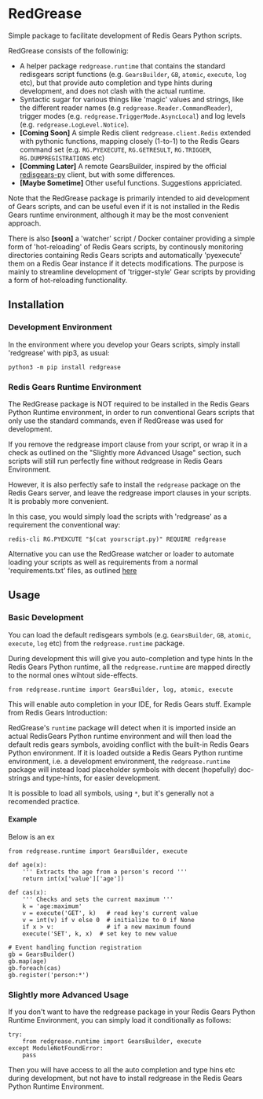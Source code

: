 # RedGrease
Simple package to facilitate development of Redis Gears Python scripts.

RedGrease consists of the followinig:
- A helper package `redgrease.runtime` that contains the standard redisgears script functions (e.g. `GearsBuilder`, `GB`, `atomic`, `execute`, `log` etc), but that provide auto completion and type hints during development, and does not clash with the actual runtime.
- Syntactic sugar for various things like 'magic' values and strings, like the different reader names (e.g `redgrease.Reader.CommandReader`), trigger modes (e.g. `redgrease.TriggerMode.AsyncLocal`) and log levels (e.g. `redgrease.LogLevel.Notice`). 
- **[Coming Soon]** A simple Redis client `redgrease.client.Redis` extended with pythonic functions, mapping closely (1-to-1) to the Redis Gears command set (e.g. `RG.PYEXECUTE`, `RG.GETRESULT`, `RG.TRIGGER`, `RG.DUMPREGISTRATIONS` etc)
- **[Comming Later]** A remote GearsBuilder, inspired by the official [redisgears-py](https://github.com/RedisGears/redisgears-py) client, but with some differences.
- **[Maybe Sometime]** Other useful functions. Suggestions appriciated. 

Note that the RedGrease package is primarily intended to aid development of Gears scripts, and can be useful even if it is not installed in the Redis Gears runtime environment, although it may be the most convenient approach.

There is also **[soon]** a 'watcher' script / Docker container providing a simple form of 'hot-reloading' of Redis Gears scripts, by continously monitoring directories containing Redis Gears scripts and automatically 'pyexecute' them on a Redis Gear instance if it detects modifications. 
The purpose is mainly to streamline development of 'trigger-style' Gear scripts by providing a form of hot-reloading functionality.

## Installation
### Development Environment
In the environment where you develop your Gears scripts, simply install 'redgrease' with pip3, as usual:
```
python3 -m pip install redgrease
```

### Redis Gears Runtime Environment
The RedGrease package is NOT required to be installed in the Redis Gears Python Runtime environment, in order to run conventional Gears scripts that only use the standard commands, even if RedGrease was used for development.

If you remove the redgrease import clause from your script, or wrap it in a check as outlined on the "Slightly more Advanced Usage" section, such scripts will still run perfectly fine without redgrease in Redis Gears Environment.

However, it is also perfectly safe to install the `redgrease` package on the Redis Gears server, and leave the redgrease import clauses in your scripts. It is probably more convenient.

In this case, you would simply load the scripts with 'redgrease' as a requirement the conventional way:
```
redis-cli RG.PYEXCUTE "$(cat yourscript.py)" REQUIRE redgrease
```
Alternative you can use the RedGrease watcher or loader to automate loading your scripts as well as requirements from a normal 'requirements.txt' files, as outlined [here](https://github.com/lyngon/redgrease) 

## Usage
### Basic Development 
You can load the default redisgears symbols (e.g. `GearsBuilder`, `GB`, `atomic`, `execute`, `log` etc) from the `redgrease.runtime` package. 

During development this will give you auto-completion and type hints
In the Redis Gears Python runtime, all the `redgrease.runtime` are mapped directly to the normal ones wihtout side-effects.

```
from redgrease.runtime import GearsBuilder, log, atomic, execute
```

This will enable auto completion in your IDE, for Redis Gears stuff. Example from Redis Gears Introduction:

RedGrease's `runtime` package will detect when it is imported inside an actual RedisGears Python runtime environment and will then load the default redis gears symbols, avoiding conflict with the built-in Redis Gears Python environment.
If it is loaded outside a Redis Gears Python runtime environment, i.e. a development environment, the `redgrease.runtime` package will instead load placeholder symbols with decent (hopefully) doc-strings and type-hints, for easier development.

It is possible to load all symbols, using `*`, but it's generally not a recomended practice.

#### Example
Below is an ex
```
from redgrease.runtime import GearsBuilder, execute

def age(x):
    ''' Extracts the age from a person's record '''
    return int(x['value']['age'])

def cas(x):
    ''' Checks and sets the current maximum '''
    k = 'age:maximum'
    v = execute('GET', k)   # read key's current value
    v = int(v) if v else 0  # initialize to 0 if None
    if x > v:               # if a new maximum found
    execute('SET', k, x)  # set key to new value

# Event handling function registration
gb = GearsBuilder()
gb.map(age)
gb.foreach(cas)
gb.register('person:*')

```

### Slightly more Advanced Usage
If you don't want to have the redgrease package in your Redis Gears Python Runtime Environment, you can  simply load it conditionally as follows:
```
try:
    from redgrease.runtime import GearsBuilder, execute
except ModuleNotFoundError:
    pass
```
Then you will have access to all the auto completion and type hins etc during development, but not have to install redgrease in the Redis Gears Python Runtime Environment.
